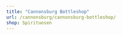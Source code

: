 ```yaml
---
title: "Cannonsburg Bottleshop"
url: /cannonsburg/cannonsburg-bottleshop/
shop: Spirituosen
---
```

